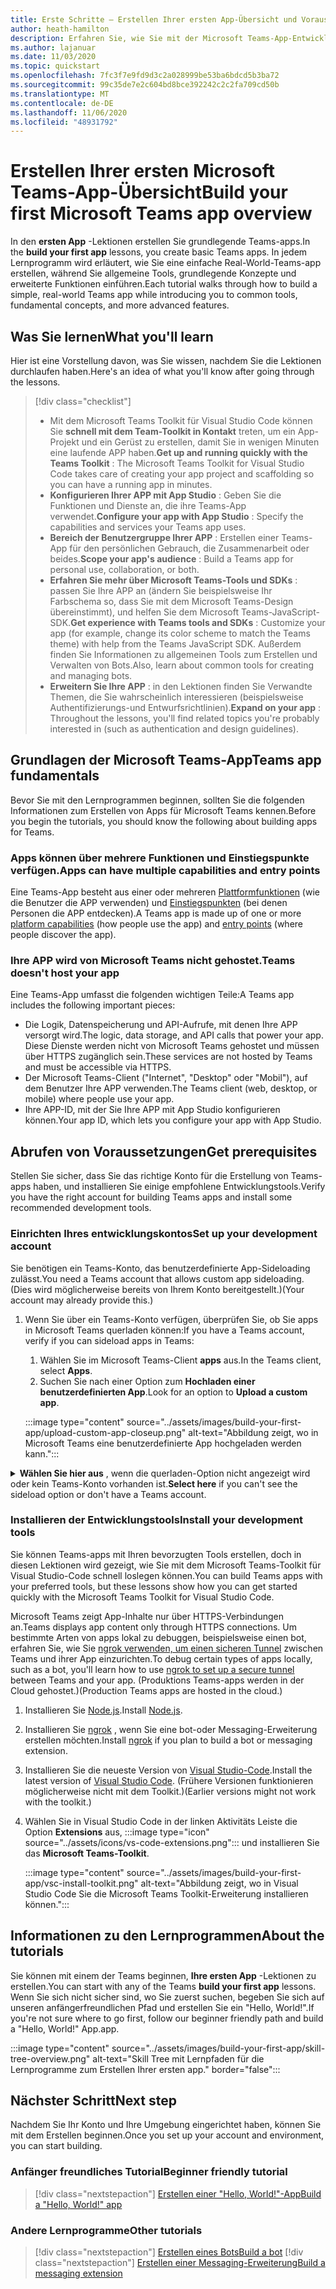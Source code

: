```yaml
---
title: Erste Schritte – Erstellen Ihrer ersten App-Übersicht und Voraussetzungen
author: heath-hamilton
description: Erfahren Sie, wie Sie mit der Microsoft Teams-App-Entwicklung beginnen und Ihre Umgebung einrichten.
ms.author: lajanuar
ms.date: 11/03/2020
ms.topic: quickstart
ms.openlocfilehash: 7fc3f7e9fd9d3c2a028999be53ba6bdcd5b3ba72
ms.sourcegitcommit: 99c35de7e2c604bd8bce392242c2c2fa709cd50b
ms.translationtype: MT
ms.contentlocale: de-DE
ms.lasthandoff: 11/06/2020
ms.locfileid: "48931792"
---
```

# <a name="build-your-first-microsoft-teams-app-overview"></a><span data-ttu-id="bcf46-103">Erstellen Ihrer ersten Microsoft Teams-App-Übersicht</span><span class="sxs-lookup"><span data-stu-id="bcf46-103">Build your first Microsoft Teams app overview</span></span>

<span data-ttu-id="bcf46-104">In den **ersten App** -Lektionen erstellen Sie grundlegende Teams-apps.</span><span class="sxs-lookup"><span data-stu-id="bcf46-104">In the **build your first app** lessons, you create basic Teams apps.</span></span> <span data-ttu-id="bcf46-105">In jedem Lernprogramm wird erläutert, wie Sie eine einfache Real-World-Teams-app erstellen, während Sie allgemeine Tools, grundlegende Konzepte und erweiterte Funktionen einführen.</span><span class="sxs-lookup"><span data-stu-id="bcf46-105">Each tutorial walks through how to build a simple, real-world Teams app while introducing you to common tools, fundamental concepts, and more advanced features.</span></span>

## <a name="what-youll-learn"></a><span data-ttu-id="bcf46-106">Was Sie lernen</span><span class="sxs-lookup"><span data-stu-id="bcf46-106">What you'll learn</span></span>

<span data-ttu-id="bcf46-107">Hier ist eine Vorstellung davon, was Sie wissen, nachdem Sie die Lektionen durchlaufen haben.</span><span class="sxs-lookup"><span data-stu-id="bcf46-107">Here's an idea of what you'll know after going through the lessons.</span></span>

> [!div class="checklist"]
  >
  > * <span data-ttu-id="bcf46-108">Mit dem Microsoft Teams Toolkit für Visual Studio Code können Sie **schnell mit dem Team-Toolkit in Kontakt** treten, um ein App-Projekt und ein Gerüst zu erstellen, damit Sie in wenigen Minuten eine laufende APP haben.</span><span class="sxs-lookup"><span data-stu-id="bcf46-108">**Get up and running quickly with the Teams Toolkit** : The Microsoft Teams Toolkit for Visual Studio Code takes care of creating your app project and scaffolding so you can have a running app in minutes.</span></span>
  > * <span data-ttu-id="bcf46-109">**Konfigurieren Ihrer APP mit App Studio** : Geben Sie die Funktionen und Dienste an, die ihre Teams-App verwendet.</span><span class="sxs-lookup"><span data-stu-id="bcf46-109">**Configure your app with App Studio** : Specify the capabilities and services your Teams app uses.</span></span>
  > * <span data-ttu-id="bcf46-110">**Bereich der Benutzergruppe Ihrer APP** : Erstellen einer Teams-App für den persönlichen Gebrauch, die Zusammenarbeit oder beides.</span><span class="sxs-lookup"><span data-stu-id="bcf46-110">**Scope your app's audience** : Build a Teams app for personal use, collaboration, or both.</span></span>
  > * <span data-ttu-id="bcf46-111">**Erfahren Sie mehr über Microsoft Teams-Tools und SDKs** : passen Sie Ihre APP an (ändern Sie beispielsweise Ihr Farbschema so, dass Sie mit dem Microsoft Teams-Design übereinstimmt), und helfen Sie dem Microsoft Teams-JavaScript-SDK.</span><span class="sxs-lookup"><span data-stu-id="bcf46-111">**Get experience with Teams tools and SDKs** : Customize your app (for example, change its color scheme to match the Teams theme) with help from the Teams JavaScript SDK.</span></span> <span data-ttu-id="bcf46-112">Außerdem finden Sie Informationen zu allgemeinen Tools zum Erstellen und Verwalten von Bots.</span><span class="sxs-lookup"><span data-stu-id="bcf46-112">Also, learn about common tools for creating and managing bots.</span></span>
  > * <span data-ttu-id="bcf46-113">**Erweitern Sie Ihre APP** : in den Lektionen finden Sie Verwandte Themen, die Sie wahrscheinlich interessieren (beispielsweise Authentifizierungs-und Entwurfsrichtlinien).</span><span class="sxs-lookup"><span data-stu-id="bcf46-113">**Expand on your app** : Throughout the lessons, you'll find related topics you're probably interested in (such as authentication and design guidelines).</span></span>

## <a name="teams-app-fundamentals"></a><span data-ttu-id="bcf46-114">Grundlagen der Microsoft Teams-App</span><span class="sxs-lookup"><span data-stu-id="bcf46-114">Teams app fundamentals</span></span>

<span data-ttu-id="bcf46-115">Bevor Sie mit den Lernprogrammen beginnen, sollten Sie die folgenden Informationen zum Erstellen von Apps für Microsoft Teams kennen.</span><span class="sxs-lookup"><span data-stu-id="bcf46-115">Before you begin the tutorials, you should know the following about building apps for Teams.</span></span>

### <a name="apps-can-have-multiple-capabilities-and-entry-points"></a><span data-ttu-id="bcf46-116">Apps können über mehrere Funktionen und Einstiegspunkte verfügen.</span><span class="sxs-lookup"><span data-stu-id="bcf46-116">Apps can have multiple capabilities and entry points</span></span>

<span data-ttu-id="bcf46-117">Eine Teams-App besteht aus einer oder mehreren [Plattformfunktionen](../concepts/capabilities-overview.md) (wie die Benutzer die APP verwenden) und [Einstiegspunkten](../concepts/extensibility-points.md) (bei denen Personen die APP entdecken).</span><span class="sxs-lookup"><span data-stu-id="bcf46-117">A Teams app is made up of one or more [platform capabilities](../concepts/capabilities-overview.md) (how people use the app) and [entry points](../concepts/extensibility-points.md) (where people discover the app).</span></span>

### <a name="teams-doesnt-host-your-app"></a><span data-ttu-id="bcf46-118">Ihre APP wird von Microsoft Teams nicht gehostet.</span><span class="sxs-lookup"><span data-stu-id="bcf46-118">Teams doesn't host your app</span></span>

<span data-ttu-id="bcf46-119">Eine Teams-App umfasst die folgenden wichtigen Teile:</span><span class="sxs-lookup"><span data-stu-id="bcf46-119">A Teams app includes the following important pieces:</span></span>

* <span data-ttu-id="bcf46-120">Die Logik, Datenspeicherung und API-Aufrufe, mit denen Ihre APP versorgt wird.</span><span class="sxs-lookup"><span data-stu-id="bcf46-120">The logic, data storage, and API calls that power your app.</span></span> <span data-ttu-id="bcf46-121">Diese Dienste werden nicht von Microsoft Teams gehostet und müssen über HTTPS zugänglich sein.</span><span class="sxs-lookup"><span data-stu-id="bcf46-121">These services are not hosted by Teams and must be accessible via HTTPS.</span></span>
* <span data-ttu-id="bcf46-122">Der Microsoft Teams-Client ("Internet", "Desktop" oder "Mobil"), auf dem Benutzer Ihre APP verwenden.</span><span class="sxs-lookup"><span data-stu-id="bcf46-122">The Teams client (web, desktop, or mobile) where people use your app.</span></span>
* <span data-ttu-id="bcf46-123">Ihre APP-ID, mit der Sie Ihre APP mit App Studio konfigurieren können.</span><span class="sxs-lookup"><span data-stu-id="bcf46-123">Your app ID, which lets you configure your app with App Studio.</span></span>

## <a name="get-prerequisites"></a><span data-ttu-id="bcf46-124">Abrufen von Voraussetzungen</span><span class="sxs-lookup"><span data-stu-id="bcf46-124">Get prerequisites</span></span>

<span data-ttu-id="bcf46-125">Stellen Sie sicher, dass Sie das richtige Konto für die Erstellung von Teams-apps haben, und installieren Sie einige empfohlene Entwicklungstools.</span><span class="sxs-lookup"><span data-stu-id="bcf46-125">Verify you have the right account for building Teams apps and install some recommended development tools.</span></span>

### <a name="set-up-your-development-account"></a><span data-ttu-id="bcf46-126">Einrichten Ihres entwicklungskontos</span><span class="sxs-lookup"><span data-stu-id="bcf46-126">Set up your development account</span></span>

<span data-ttu-id="bcf46-127">Sie benötigen ein Teams-Konto, das benutzerdefinierte App-Sideloading zulässt.</span><span class="sxs-lookup"><span data-stu-id="bcf46-127">You need a Teams account that allows custom app sideloading.</span></span> <span data-ttu-id="bcf46-128">(Dies wird möglicherweise bereits von Ihrem Konto bereitgestellt.)</span><span class="sxs-lookup"><span data-stu-id="bcf46-128">(Your account may already provide this.)</span></span>

1. <span data-ttu-id="bcf46-129">Wenn Sie über ein Teams-Konto verfügen, überprüfen Sie, ob Sie apps in Microsoft Teams querladen können:</span><span class="sxs-lookup"><span data-stu-id="bcf46-129">If you have a Teams account, verify if you can sideload apps in Teams:</span></span>
    1. <span data-ttu-id="bcf46-130">Wählen Sie im Microsoft Teams-Client **apps** aus.</span><span class="sxs-lookup"><span data-stu-id="bcf46-130">In the Teams client, select **Apps**.</span></span>
    1. <span data-ttu-id="bcf46-131">Suchen Sie nach einer Option zum **Hochladen einer benutzerdefinierten App**.</span><span class="sxs-lookup"><span data-stu-id="bcf46-131">Look for an option to **Upload a custom app**.</span></span>

    :::image type="content" source="../assets/images/build-your-first-app/upload-custom-app-closeup.png" alt-text="Abbildung zeigt, wo in Microsoft Teams eine benutzerdefinierte App hochgeladen werden kann.":::

<!-- markdownlint-disable MD033 -->
<details>

<summary><span data-ttu-id="bcf46-133"><b>Wählen Sie hier aus</b> , wenn die querladen-Option nicht angezeigt wird oder kein Teams-Konto vorhanden ist.</span><span class="sxs-lookup"><span data-stu-id="bcf46-133"><b>Select here</b> if you can't see the sideload option or don't have a Teams account.</span></span></summary>

<span data-ttu-id="bcf46-134">Sie können ein kostenloses Test Konto für Teams erhalten, das App-Sideloading ermöglicht, indem Sie dem Microsoft 365-Entwicklerprogramm beitreten.</span><span class="sxs-lookup"><span data-stu-id="bcf46-134">You can get a free Teams test account that allows app sideloading by joining the Microsoft 365 developer program.</span></span> <span data-ttu-id="bcf46-135">(Der Registrierungsvorgang dauert ungefähr zwei Minuten.)</span><span class="sxs-lookup"><span data-stu-id="bcf46-135">(The registration process takes approximately two minutes.)</span></span>

1. <span data-ttu-id="bcf46-136">Wechseln Sie zum [Microsoft 365-Entwicklerprogramm](https://developer.microsoft.com/microsoft-365/dev-program).</span><span class="sxs-lookup"><span data-stu-id="bcf46-136">Go to the [Microsoft 365 developer program](https://developer.microsoft.com/microsoft-365/dev-program).</span></span>
1. <span data-ttu-id="bcf46-137">Wählen Sie **jetzt beitreten** aus, und folgen Sie den Anweisungen auf dem Bildschirm.</span><span class="sxs-lookup"><span data-stu-id="bcf46-137">Select **Join Now** and follow the onscreen instructions.</span></span>
1. <span data-ttu-id="bcf46-138">Wenn Sie zum Begrüßungsbildschirm gelangen, wählen Sie **E5-Abonnement einrichten** aus.</span><span class="sxs-lookup"><span data-stu-id="bcf46-138">When you get to the welcome screen, select **Set up E5 subscription**.</span></span>
1. <span data-ttu-id="bcf46-139">Richten Sie Ihr Administratorkonto ein.</span><span class="sxs-lookup"><span data-stu-id="bcf46-139">Set up your administrator account.</span></span> <span data-ttu-id="bcf46-140">Wenn Sie fertig sind, sollten Sie einen Bildschirm wie den folgenden sehen.</span><span class="sxs-lookup"><span data-stu-id="bcf46-140">Once you finish, you should see a screen like this.</span></span>
:::image type="content" source="../assets/images/build-your-first-app/dev-program-subscription.png" alt-text="Beispiel dessen, was nach der Anmeldung für das Microsoft 365-Entwicklerprogramm angezeigt wird.":::
1. <span data-ttu-id="bcf46-142">Melden Sie sich mit dem soeben eingerichteten Administratorkonto bei Microsoft Teams an.</span><span class="sxs-lookup"><span data-stu-id="bcf46-142">Log in to Teams using the administrator account you just set up.</span></span>
1. <span data-ttu-id="bcf46-143">Überprüfen Sie, ob Sie nun die Option **benutzerdefinierte App hochladen** haben.</span><span class="sxs-lookup"><span data-stu-id="bcf46-143">Verify if you now have the **Upload a custom app** option.</span></span>

</details>

### <a name="install-your-development-tools"></a><span data-ttu-id="bcf46-144">Installieren der Entwicklungstools</span><span class="sxs-lookup"><span data-stu-id="bcf46-144">Install your development tools</span></span>

<span data-ttu-id="bcf46-145">Sie können Teams-apps mit Ihren bevorzugten Tools erstellen, doch in diesen Lektionen wird gezeigt, wie Sie mit dem Microsoft Teams-Toolkit für Visual Studio-Code schnell loslegen können.</span><span class="sxs-lookup"><span data-stu-id="bcf46-145">You can build Teams apps with your preferred tools, but these lessons show how you can get started quickly with the Microsoft Teams Toolkit for Visual Studio Code.</span></span>

<span data-ttu-id="bcf46-146">Microsoft Teams zeigt App-Inhalte nur über HTTPS-Verbindungen an.</span><span class="sxs-lookup"><span data-stu-id="bcf46-146">Teams displays app content only through HTTPS connections.</span></span> <span data-ttu-id="bcf46-147">Um bestimmte Arten von apps lokal zu debuggen, beispielsweise einen bot, erfahren Sie, wie Sie [ngrok verwenden, um einen sicheren Tunnel](../concepts/build-and-test/debug.md#locally-hosted) zwischen Teams und ihrer App einzurichten.</span><span class="sxs-lookup"><span data-stu-id="bcf46-147">To debug certain types of apps locally, such as a bot, you'll learn how to use [ngrok to set up a secure tunnel](../concepts/build-and-test/debug.md#locally-hosted) between Teams and your app.</span></span> <span data-ttu-id="bcf46-148">(Produktions Teams-apps werden in der Cloud gehostet.)</span><span class="sxs-lookup"><span data-stu-id="bcf46-148">(Production Teams apps are hosted in the cloud.)</span></span>

1. <span data-ttu-id="bcf46-149">Installieren Sie [Node.js](https://nodejs.org/en/).</span><span class="sxs-lookup"><span data-stu-id="bcf46-149">Install [Node.js](https://nodejs.org/en/).</span></span>
1. <span data-ttu-id="bcf46-150">Installieren Sie [ngrok](https://ngrok.com/download) , wenn Sie eine bot-oder Messaging-Erweiterung erstellen möchten.</span><span class="sxs-lookup"><span data-stu-id="bcf46-150">Install [ngrok](https://ngrok.com/download) if you plan to build a bot or messaging extension.</span></span>
1. <span data-ttu-id="bcf46-151">Installieren Sie die neueste Version von [Visual Studio-Code](https://code.visualstudio.com/download).</span><span class="sxs-lookup"><span data-stu-id="bcf46-151">Install the latest version of [Visual Studio Code](https://code.visualstudio.com/download).</span></span> <span data-ttu-id="bcf46-152">(Frühere Versionen funktionieren möglicherweise nicht mit dem Toolkit.)</span><span class="sxs-lookup"><span data-stu-id="bcf46-152">(Earlier versions might not work with the toolkit.)</span></span>
1. Wählen Sie in Visual Studio Code in der linken Aktivitäts Leiste die Option **Extensions** aus, :::image type="icon" source="../assets/icons/vs-code-extensions.png"::: und installieren Sie das **Microsoft Teams-Toolkit**.

    :::image type="content" source="../assets/images/build-your-first-app/vsc-install-toolkit.png" alt-text="Abbildung zeigt, wo in Visual Studio Code Sie die Microsoft Teams Toolkit-Erweiterung installieren können.":::

## <a name="about-the-tutorials"></a><span data-ttu-id="bcf46-155">Informationen zu den Lernprogrammen</span><span class="sxs-lookup"><span data-stu-id="bcf46-155">About the tutorials</span></span>

<span data-ttu-id="bcf46-156">Sie können mit einem der Teams beginnen, **Ihre ersten App** -Lektionen zu erstellen.</span><span class="sxs-lookup"><span data-stu-id="bcf46-156">You can start with any of the Teams **build your first app** lessons.</span></span> <span data-ttu-id="bcf46-157">Wenn Sie sich nicht sicher sind, wo Sie zuerst suchen, begeben Sie sich auf unseren anfängerfreundlichen Pfad und erstellen Sie ein "Hello, World!".</span><span class="sxs-lookup"><span data-stu-id="bcf46-157">If you're not sure where to go first, follow our beginner friendly path and build a "Hello, World!"</span></span> <span data-ttu-id="bcf46-158">App.</span><span class="sxs-lookup"><span data-stu-id="bcf46-158">app.</span></span>

:::image type="content" source="../assets/images/build-your-first-app/skill-tree-overview.png" alt-text="Skill Tree mit Lernpfaden für die Lernprogramme zum Erstellen Ihrer ersten app." border="false":::

## <a name="next-step"></a><span data-ttu-id="bcf46-160">Nächster Schritt</span><span class="sxs-lookup"><span data-stu-id="bcf46-160">Next step</span></span>

<span data-ttu-id="bcf46-161">Nachdem Sie Ihr Konto und Ihre Umgebung eingerichtet haben, können Sie mit dem Erstellen beginnen.</span><span class="sxs-lookup"><span data-stu-id="bcf46-161">Once you set up your account and environment, you can start building.</span></span>

### <a name="beginner-friendly-tutorial"></a><span data-ttu-id="bcf46-162">Anfänger freundliches Tutorial</span><span class="sxs-lookup"><span data-stu-id="bcf46-162">Beginner friendly tutorial</span></span>

> [!div class="nextstepaction"]
> [<span data-ttu-id="bcf46-163">Erstellen einer "Hello, World!"-App</span><span class="sxs-lookup"><span data-stu-id="bcf46-163">Build a "Hello, World!" app</span></span>](../build-your-first-app/build-and-run.md)

### <a name="other-tutorials"></a><span data-ttu-id="bcf46-164">Andere Lernprogramme</span><span class="sxs-lookup"><span data-stu-id="bcf46-164">Other tutorials</span></span>

> [!div class="nextstepaction"]
> [<span data-ttu-id="bcf46-165">Erstellen eines Bots</span><span class="sxs-lookup"><span data-stu-id="bcf46-165">Build a bot</span></span>](../build-your-first-app/build-bot.md)
> [!div class="nextstepaction"]
> [<span data-ttu-id="bcf46-166">Erstellen einer Messaging-Erweiterung</span><span class="sxs-lookup"><span data-stu-id="bcf46-166">Build a messaging extension</span></span>](../build-your-first-app/build-messaging-extension.md)
